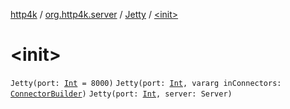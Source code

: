 [http4k](../../index.md) / [org.http4k.server](../index.md) / [Jetty](index.md) / [&lt;init&gt;](./-init-.md)

# &lt;init&gt;

`Jetty(port: `[`Int`](https://kotlinlang.org/api/latest/jvm/stdlib/kotlin/-int/index.html)` = 8000)`
`Jetty(port: `[`Int`](https://kotlinlang.org/api/latest/jvm/stdlib/kotlin/-int/index.html)`, vararg inConnectors: `[`ConnectorBuilder`](../-connector-builder.md)`)`
`Jetty(port: `[`Int`](https://kotlinlang.org/api/latest/jvm/stdlib/kotlin/-int/index.html)`, server: Server)`